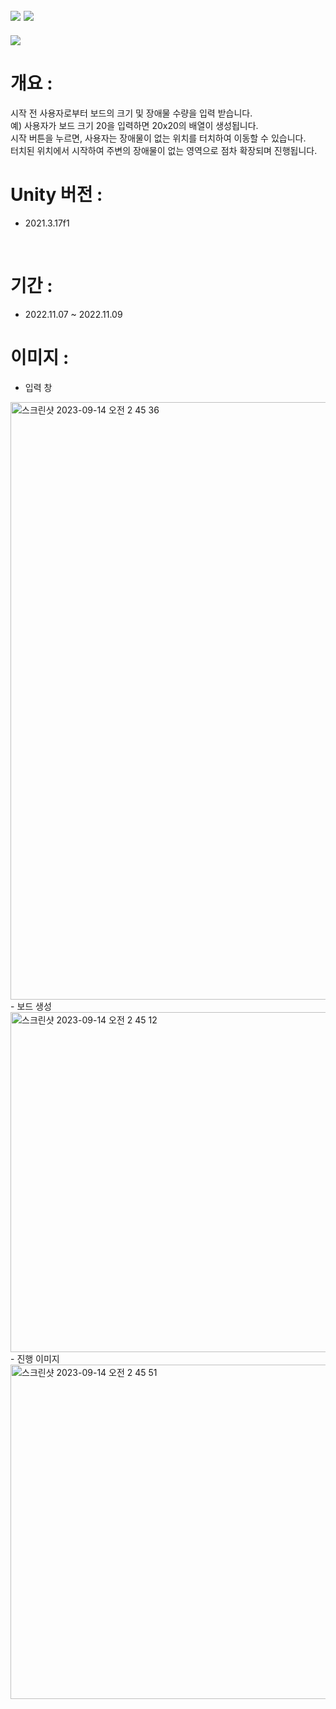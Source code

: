 ## <img src="https://img.shields.io/badge/unity-FFFFFF?style=for-the-badge&logo=unity&logoColor=black"> <img src="https://img.shields.io/badge/csharp-239120?style=for-the-badge&logo=CSharp&logoColor=white">

<img src="https://capsule-render.vercel.app/api?type=waving&color=auto&height=200&section=header&text=Unity_MyFloodFill&fontSize=40" />

# 개요 :
시작 전 사용자로부터 보드의 크기 및 장애물 수량을 입력 받습니다. <br>
예) 사용자가 보드 크기 20을 입력하면 20x20의 배열이 생성됩니다. <br>
시작 버튼을 누르면, 사용자는 장애물이 없는 위치를 터치하여 이동할 수 있습니다. <br>
터치된 위치에서 시작하여 주변의 장애물이 없는 영역으로 점차 확장되며 진행됩니다.
<br>
# Unity 버전 :
- 2021.3.17f1

<br>

# 기간 : 
- 2022.11.07 ~ 2022.11.09


# 이미지 : 
- 입력 창
<img width="956" alt="스크린샷 2023-09-14 오전 2 45 36" src="https://github.com/Wally0822/Unity_MongoAtlasDB/assets/111326483/705573e1-e5d2-4dc8-a3cf-78753ec47c03">
- 보드 생성
<img width="544" alt="스크린샷 2023-09-14 오전 2 45 12" src="https://github.com/Wally0822/Unity_MongoAtlasDB/assets/111326483/dd07f4af-665e-448d-800b-a50070291b25">
- 진행 이미지
<img width="535" alt="스크린샷 2023-09-14 오전 2 45 51" src="https://github.com/Wally0822/Unity_MongoAtlasDB/assets/111326483/a01a01b9-c083-4f64-9675-4c31619ca10d">
